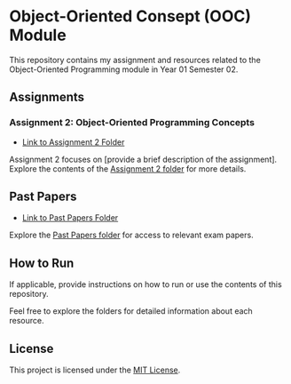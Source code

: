 # Object-Oriented Consept (OOC) Module

This repository contains my assignment and resources related to the Object-Oriented Programming module in Year 01 Semester 02.

## Assignments

### Assignment 2: Object-Oriented Programming Concepts
- [Link to Assignment 2 Folder](assignment2/)

Assignment 2 focuses on [provide a brief description of the assignment]. Explore the contents of the [Assignment 2 folder](assignment2/) for more details.

## Past Papers

- [Link to Past Papers Folder](past_papers/)

Explore the [Past Papers folder](past_papers/) for access to relevant exam papers.

## How to Run

If applicable, provide instructions on how to run or use the contents of this repository.

Feel free to explore the folders for detailed information about each resource.

## License

This project is licensed under the [MIT License](LICENSE).

